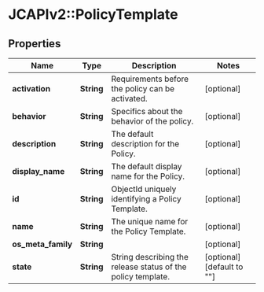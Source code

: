 # JCAPIv2::PolicyTemplate

## Properties
Name | Type | Description | Notes
------------ | ------------- | ------------- | -------------
**activation** | **String** | Requirements before the policy can be activated. | [optional] 
**behavior** | **String** | Specifics about the behavior of the policy. | [optional] 
**description** | **String** | The default description for the Policy. | [optional] 
**display_name** | **String** | The default display name for the Policy. | [optional] 
**id** | **String** | ObjectId uniquely identifying a Policy Template. | [optional] 
**name** | **String** | The unique name for the Policy Template. | [optional] 
**os_meta_family** | **String** |  | [optional] 
**state** | **String** | String describing the release status of the policy template. | [optional] [default to &quot;&quot;]


